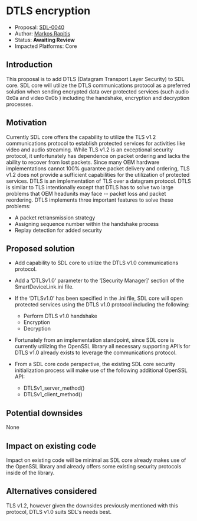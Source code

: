 # DTLS encryption

* Proposal: [SDL-0040](0040-DTLS-encryption.md)
* Author: [Markos Rapitis](https://github.com/mrapitis)
* Status: **Awaiting Review**
* Impacted Platforms: Core 


## Introduction

This proposal is to add DTLS (Datagram Transport Layer Security) to SDL core.   SDL core will utilize the DTLS communications protocol as a preferred solution when sending encrypted data over protected services (such audio 0x0a  and video 0x0b ) including the handshake, encryption and decryption processes.

## Motivation

Currently SDL core offers the capability to utilize the TLS v1.2 communications protocol to establish protected services for activities like video and audio streaming.  While TLS v1.2 is an exceptional security protocol, it unfortunately has dependence on packet ordering and lacks the ability to recover from lost packets.  Since many OEM hardware implementations cannot 100% guarantee packet delivery and ordering, TLS v1.2 does not provide a sufficient capabilities for the utilization of protected services. 
DTLS is an implementation of TLS over a datagram protocol.  DTLS is similar to TLS intentionally except that DTLS has to solve two large problems that OEM headunits may face -- packet loss and packet reordering. DTLS implements three important features to solve these problems:
 
  - A packet retransmission strategy 
  - Assigning sequence number within the handshake process
  - Replay detection for added security
 
 

## Proposed solution

- Add capability to SDL core to utilize the DTLS v1.0 communications protocol. 

- Add a ‘DTLSv1.0’ parameter to the ‘[Security Manager]’ section of the SmartDeviceLink.ini file. 

- If the ‘DTLSv1.0’ has been specified in the .ini file, SDL core will open protected services using the DTLS v1.0 protocol including the following:
	 - Perform DTLS v1.0 handshake 
	 - Encryption
	 - Decryption
 
 - Fortunately from an implementation standpoint, since SDL core is currently utilizing the OpenSSL library all necessary supporting API’s for DTLS v1.0 already exists to leverage the communications protocol. 
 - From a SDL core code perspective, the existing SDL core security initialization process will make use of the following additional OpenSSL API: 

	 - DTLSv1_server_method()
	 - DTLSv1_client_method()
 

## Potential downsides
None


## Impact on existing code
Impact on existing code will be minimal as SDL core already makes use of the OpenSSL library and already offers some existing security protocols inside of the library.


## Alternatives considered
TLS v1.2, however given the downsides previously mentioned with this protocol, DTLS v1.0 suits SDL's needs best.
